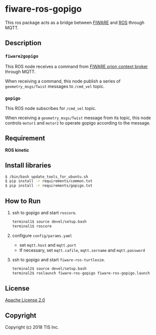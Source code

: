 # fiware-ros-gopigo
This ros package acts as a bridge between [FIWARE](https://www.fiware.org) and [ROS](http://wiki.ros.org/) through MQTT.

## Description
### `fiware2gopigo`
This ROS node receives a command from [FIWARE orion context broker](https://catalogue-server.fiware.org/enablers/publishsubscribe-context-broker-orion-context-broker) through MQTT.

When receiving a command, this node publish a series of `geometry_msgs/Twist` messages to `/cmd_vel` topic.

### `gopigo`
This ROS node subscribes for `/cmd_vel` topic.

When receiving a `geometry_msgs/Twist` message from its topic, this node controls `motor1` and `motor2` to operate gopigo according to the message.

## Requirement

**ROS kinetic**

## Install libraries

```bash
$ /bin/bash update_tools_for_ubuntu.sh
$ pip install -r requirements/common.txt
$ pip install -r requirements/gopigo.txt
```

## How to Run
1. ssh to gopigo and start `roscore`.

    ```bash
    terminal1$ source devel/setup.bash
    terminal1$ roscore
    ```
1. configure `config/params.yaml`

    * set `mqtt.host` and `mqtt.port`
    * If necessary, set `mqtt.cafile`, `mqtt.sername` and `mqtt.password`
1. ssh to gopigo and start `fiware-ros-turtlesim`.

    ```bash
    terminal2$ source devel/setup.bash
    terminal2$ roslaunch fiware-ros-gopigo fiware-ros-gopigo.launch
    ```

## License

[Apache License 2.0](/LICENSE)

## Copyright
Copyright (c) 2018 TIS Inc.
